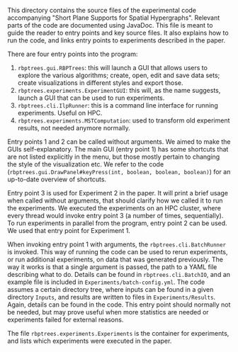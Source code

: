 This directory contains the source files of the experimental code accompanying "Short Plane Supports for Spatial Hypergraphs". Relevant parts of the code are documented using JavaDoc. This file is meant to guide the reader to entry points and key source files. It also explains how to run the code, and links entry points to experiments described in the paper.

There are four entry points into the program:

 1. `rbptrees.gui.RBPTrees`: this will launch a GUI that allows users to explore the various algorithms; create, open, edit and save data sets; create visualizations in different styles and export those.
 2. `rbptrees.experiments.ExperimentGUI`: this will, as the name suggests, launch a GUI that can be used to run experiments.
 3. `rbptrees.cli.IlpRunner`: this is a command line interface for running experiments. Useful on HPC.
 4. `rbptrees.experiments.MSTComputation`: used to transform old experiment results, not needed anymore normally.  

Entry points 1 and 2 can be called without arguments. We aimed to make the GUIs self-explanatory. The main GUI (entry point 1) has some shortcuts that are not listed explicitly in the menu, but those mostly pertain to changing the style of the visualization etc. We refer to the code (`rbptrees.gui.DrawPanel#keyPress(int, boolean, boolean, boolean)`) for an up-to-date overview of shortcuts.

Entry point 3 is used for Experiment 2 in the paper. It will print a brief usage when called without arguments, that should clarify how we called it to run the experiments. We executed the experiments on an HPC cluster, where every thread would invoke entry point 3 (a number of times, sequentially). To run experiments in parallel from the program, entry point 2 can be used. We used that entry point for Experiment 1.

When invoking entry point 1 with arguments, the `rbptrees.cli.BatchRunner` is invoked. This way of running the code can be used to rerun experiments, or run additional experiments, on data that was generated previously. The way it works is that a single argument is passed, the path to a YAML file describing what to do. Details can be found in `rbptrees.cli.BatchIO`, and an example file is included in `Experiments/batch-config.yml`. The code assumes a certain directory tree, where inputs can be found in a given directory `Inputs`, and results are written to files in `Experiments/Results`. Again, details can be found in the code. This entry point should normally not be needed, but may prove useful when more statistics are needed or experiments failed for external reasons.

The file `rbptrees.experiments.Experiments` is the container for experiments, and lists which experiments were executed in the paper.
